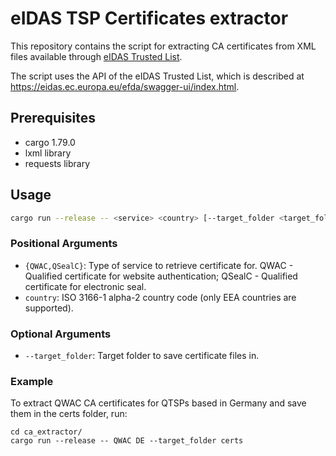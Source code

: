 # eIDAS TSP Certificates extractor

This repository contains the script for extracting CA certificates from XML files available through [eIDAS Trusted List](https://eidas.ec.europa.eu/efda/tl-browser/).

The script uses the API of the eIDAS Trusted List, which is described at https://eidas.ec.europa.eu/efda/swagger-ui/index.html.


## Prerequisites

- cargo 1.79.0 
- lxml library
- requests library

## Usage

```bash
cargo run --release -- <service> <country> [--target_folder <target_folder>]
```

### Positional Arguments

- `{QWAC,QSealC}`: Type of service to retrieve certificate for. QWAC - Qualified certificate for website authentication; QSealC - Qualified certificate for electronic seal.
- `country`: ISO 3166-1 alpha-2 country code (only EEA countries are supported).

### Optional Arguments

- `--target_folder`: Target folder to save certificate files in.

### Example

To extract QWAC CA certificates for QTSPs based in Germany and save them in the certs folder, run:

```
cd ca_extractor/
cargo run --release -- QWAC DE --target_folder certs
```
